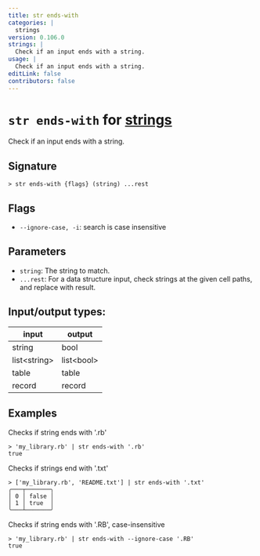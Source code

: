 ```yaml
---
title: str ends-with
categories: |
  strings
version: 0.106.0
strings: |
  Check if an input ends with a string.
usage: |
  Check if an input ends with a string.
editLink: false
contributors: false
---
```

<!-- This file is automatically generated. Please edit the command in https://github.com/nushell/nushell instead. -->

# `str ends-with` for [strings](/commands/categories/strings.md)

<div class='command-title'>Check if an input ends with a string.</div>

## Signature

```> str ends-with {flags} (string) ...rest```

## Flags

 -  `--ignore-case, -i`: search is case insensitive

## Parameters

 -  `string`: The string to match.
 -  `...rest`: For a data structure input, check strings at the given cell paths, and replace with result.


## Input/output types:

| input        | output     |
| ------------ | ---------- |
| string       | bool       |
| list&lt;string&gt; | list&lt;bool&gt; |
| table        | table      |
| record       | record     |
## Examples

Checks if string ends with '.rb'
```nu
> 'my_library.rb' | str ends-with '.rb'
true
```

Checks if strings end with '.txt'
```nu
> ['my_library.rb', 'README.txt'] | str ends-with '.txt'
╭───┬───────╮
│ 0 │ false │
│ 1 │ true  │
╰───┴───────╯

```

Checks if string ends with '.RB', case-insensitive
```nu
> 'my_library.rb' | str ends-with --ignore-case '.RB'
true
```
